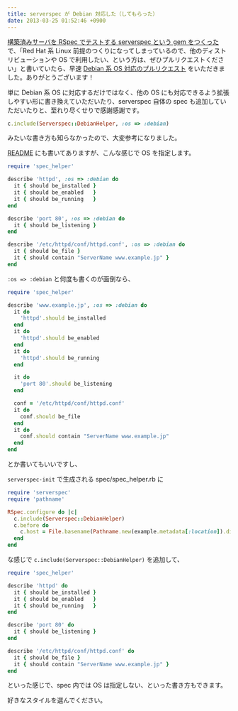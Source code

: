 ```yaml
---
title: serverspec が Debian 対応した（してもらった）
date: 2013-03-25 01:52:46 +0900
---
```


[構築済みサーバを RSpec でテストする serverspec という gem をつくった](/blog/2013/03/24/3/) で、「Red Hat 系 Linux 前提のつくりになってしまっているので、他のディストリビューションや OS で利用したい、という方は、ぜひプルリクエストください」と書いていたら、早速 [Debian 系 OS 対応のプルリクエスト](https://github.com/mizzy/serverspec/pull/1) をいただきました。ありがとうございます！

単に Debian 系 OS に対応するだけではなく、他の OS にも対応できるよう拡張しやすい形に書き換えていただいたり、serverspec 自体の spec も追加していただいたりと、至れり尽くせりで感謝感謝です。

```ruby
c.include(Serverspec::DebianHelper, :os => :debian)
```

みたいな書き方も知らなかったので、大変参考になりました。

[README](https://github.com/mizzy/serverspec/blob/master/README.md) にも書いてありますが、こんな感じで OS を指定します。

```ruby
require 'spec_helper'

describe 'httpd', :os => :debian do
  it { should be_installed }
  it { should be_enabled   }
  it { should be_running   }
end

describe 'port 80', :os => :debian do
  it { should be_listening }
end

describe '/etc/httpd/conf/httpd.conf', :os => :debian do
  it { should be_file }
  it { should contain "ServerName www.example.jp" }
end
```

``:os => :debian`` と何度も書くのが面倒なら、

```ruby
require 'spec_helper'

describe 'www.example.jp', :os => :debian do
  it do
    'httpd'.should be_installed
  end
  it do
    'httpd'.should be_enabled
  end
  it do
    'httpd'.should be_running
  end

  it do
    'port 80'.should be_listening
  end

  conf = '/etc/httpd/conf/httpd.conf'
  it do
    conf.should be_file
  end
  it do
    conf.should contain "ServerName www.example.jp"
  end
end
```

とか書いてもいいですし、

``serverspec-init`` で生成される spec/spec_helper.rb に

```ruby
require 'serverspec'
require 'pathname'

RSpec.configure do |c|
  c.include(Serverspec::DebianHelper)
  c.before do
    c.host = File.basename(Pathname.new(example.metadata[:location]).dirname)
  end
end
```

な感じで ``c.include(Serverspec::DebianHelper)`` を追加して、

```ruby
require 'spec_helper'

describe 'httpd' do
  it { should be_installed }
  it { should be_enabled   }
  it { should be_running   }
end

describe 'port 80' do
  it { should be_listening }
end

describe '/etc/httpd/conf/httpd.conf' do
  it { should be_file }
  it { should contain "ServerName www.example.jp" }
end
```

といった感じで、spec 内では OS は指定しない、といった書き方もできます。

好きなスタイルを選んでください。